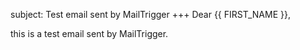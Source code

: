 subject: Test email sent by MailTrigger
+++
Dear {{ FIRST_NAME }},

this is a test email sent by MailTrigger.
